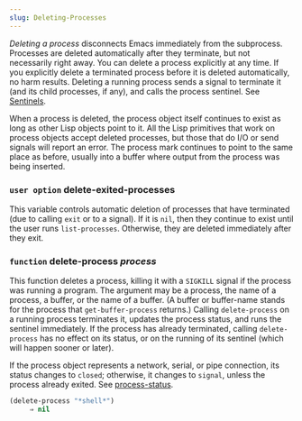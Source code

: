 ```yaml
---
slug: Deleting-Processes
---
```


*Deleting a process* disconnects Emacs immediately from the subprocess. Processes are deleted automatically after they terminate, but not necessarily right away. You can delete a process explicitly at any time. If you explicitly delete a terminated process before it is deleted automatically, no harm results. Deleting a running process sends a signal to terminate it (and its child processes, if any), and calls the process sentinel. See [Sentinels](Sentinels).

When a process is deleted, the process object itself continues to exist as long as other Lisp objects point to it. All the Lisp primitives that work on process objects accept deleted processes, but those that do I/O or send signals will report an error. The process mark continues to point to the same place as before, usually into a buffer where output from the process was being inserted.

### <span className="tag useroption">`user option`</span> **delete-exited-processes**

This variable controls automatic deletion of processes that have terminated (due to calling `exit` or to a signal). If it is `nil`, then they continue to exist until the user runs `list-processes`. Otherwise, they are deleted immediately after they exit.

### <span className="tag function">`function`</span> **delete-process** *process*

This function deletes a process, killing it with a `SIGKILL` signal if the process was running a program. The argument may be a process, the name of a process, a buffer, or the name of a buffer. (A buffer or buffer-name stands for the process that `get-buffer-process` returns.) Calling `delete-process` on a running process terminates it, updates the process status, and runs the sentinel immediately. If the process has already terminated, calling `delete-process` has no effect on its status, or on the running of its sentinel (which will happen sooner or later).

If the process object represents a network, serial, or pipe connection, its status changes to `closed`; otherwise, it changes to `signal`, unless the process already exited. See [process-status](Process-Information).

```lisp
(delete-process "*shell*")
     ⇒ nil
```
